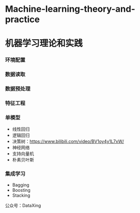 # Machine-learning-theory-and-practice 
# 机器学习理论和实践

### 环境配置
### 数据读取
### 数据预处理
### 特征工程
### 单模型
- 线性回归
- 逻辑回归
- 决策树：https://www.bilibili.com/video/BV1oy4y1L7xW/
- 神经网络
- 支持向量机
- 朴素贝叶斯
### 集成学习
- Bagging
- Boosting
- Stacking

公众号：DataXing